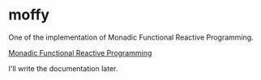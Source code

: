 # moffy

One of the implementation of Monadic Functional Reactive Programming.

[Monadic Functional Reactive Programming](<http://github.com/bitemyapp/papers/blob/master/Monadic Functional Reactive Programming.pdf>)

I'll write the documentation later.
